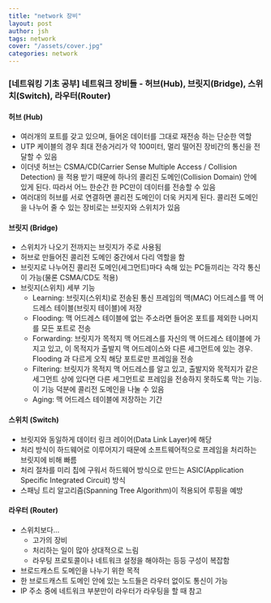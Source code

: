 ```yaml
---
title: "network 장비"
layout: post
author: jsh
tags: network
cover: "/assets/cover.jpg"
categories: network
---
```


### [네트워킹 기초 공부] 네트워크 장비들 - 허브(Hub), 브릿지(Bridge), 스위치(Switch), 라우터(Router)

#### 허브 (Hub)

+ 여러개의 포트를 갖고 있으며, 들어온 데이터를 그대로 재전송 하는 단순한 역할
+ UTP 케이블의 경우 최대 전송거리가 약 100미터, 멀리 떨어진 장비간의 통신을 전달할 수 있음
+ 이더넷 허브는 CSMA/CD(Carrier Sense Multiple Access / Collision Detection) 을 적용 받기 때문에 하나의 콜리진 도메인(Collision Domain) 안에 있게 된다. 따라서 어느 한순간 한 PC만이 데이터를 전송할 수 있음
+ 여러대의 허브를 서로 연결하면 콜리전 도메인이 더욱 커지게 된다. 콜리전 도메인을 나누어 줄 수 있는 장비로는 브릿지와 스위치가 있음

#### 브릿지 (Bridge)

+ 스위치가 나오기 전까지는 브릿지가 주로 사용됨
+ 허브로 만들어진 콜리전 도메인 중간에서 다리 역할을 함
+ 브릿지로 나누어진 콜리전 도메인(세그먼트)마다 속해 있는 PC들끼리는 각각 통신이 가능(물론 CSMA/CD도 적용)
+ 브릿지(스위치) 세부 기능
  + Learning: 브릿지(스위치)로 전송된 통신 프레임의 맥(MAC) 어드레스를 맥 어드레스 테이블(브릿지 테이블)에 저장
  + Flooding: 맥 어드레스 테이블에 없는 주소라면 들어온 포트를 제외한 나머지를 모든 포트로 전송
  + Forwarding: 브릿지가 목적지 맥 어드레스를 자신의 맥 어드레스 테이블에 가지고 있고, 이 목적지가 출발지 맥 어드레이스와 다른 세그먼트에 있는 경우. Flooding 과 다르게 오직 해당 포트로만 프레임을 전송
  + Filtering: 브릿지가 목적지 맥 어드레스를 알고 있고, 출발지와 목적지가 같은 세그먼트 상에 있다면 다른 세그먼트로 프레임을 전송하지 못하도록 막는 기능. 이 기능 덕분에 콜리전 도메인을 나눌 수 있음
  + Aging: 맥 어드레스 테이블에 저장하는 기간
  
#### 스위치 (Switch)

+ 브릿지와 동일하게 데이터 링크 레이어(Data Link Layer)에 해당
+ 처리 방식이 하드웨어로 이루어지기 때문에 소프트웨어적으로 프레임을 처리하는 브릿지에 비해 빠름
+ 처리 절차를 미리 칩에 구워서 하드웨어 방식으로 만드는 ASIC(Application Specific Integrated Circuit) 방식
+ 스패닝 트리 알고리즘(Spanning Tree Algorithm)이 적용되어 루핑을 예방

#### 라우터 (Router)
+ 스위치보다…
  + 고가의 장비
  + 처리하는 일이 많아 상대적으로 느림
  + 라우팅 프로토콜이나 네트워크 설정을 해야하는 등등 구성이 복잡함
+ 브로드캐스트 도메인을 나누기 위한 목적
+ 한 브로드캐스트 도메인 안에 있는 노드들은 라우터 없이도 통신이 가능
+ IP 주소 중에 네트워크 부분만이 라우터가 라우팅을 할 때 참고

